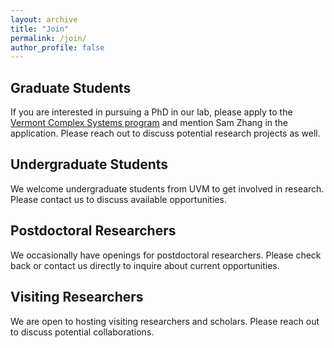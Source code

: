 ```yaml
---
layout: archive
title: "Join"
permalink: /join/
author_profile: false
---
```


## Graduate Students

If you are interested in pursuing a PhD in our lab, please apply to the [Vermont Complex Systems program](https://vermontcomplexsystems.org/) and mention Sam Zhang in the application. Please reach out to discuss potential research projects as well.

## Undergraduate Students

We welcome undergraduate students from UVM to get involved in research. Please contact us to discuss available opportunities.

## Postdoctoral Researchers

We occasionally have openings for postdoctoral researchers. Please check back or contact us directly to inquire about current opportunities.

## Visiting Researchers

We are open to hosting visiting researchers and scholars. Please reach out to discuss potential collaborations.
